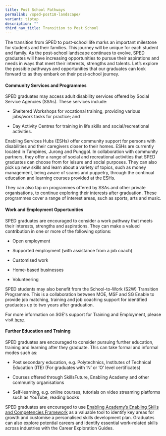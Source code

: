 ```yaml
---
title: Post School Pathways
permalink: /sped-post18-landscape/
variant: tiptap
description: ""
third_nav_title: Transition to Post School
---
```

<p>The transition from SPED to post-school life marks an important milestone
for students and their families. This journey will be unique for each student
and family. As the post-school landscape continues to evolve, SPED graduates
will have increasing opportunities to pursue their aspirations and needs
in ways that meet their interests, strengths and talents. Let’s explore
the possible pathways and opportunities that our graduates can look forward
to as they embark on their post-school journey.&nbsp;&nbsp;</p>
<h4><strong>Community Services and Programmes</strong></h4>
<p>SPED graduates may access adult disability services offered by Social
Service Agencies (SSAs). These services include:</p>
<ul data-tight="true" class="tight">
<li>
<p>Sheltered Workshops for vocational training, providing various jobs/work
tasks for practice; and</p>
</li>
<li>
<p>Day Activity Centres for training in life skills and social/recreational
activities.</p>
</li>
</ul>
<p>Enabling Services Hubs (ESHs) offer community support for persons with
disabilities and their caregivers closer to their homes. ESHs are currently
located in Tampines, Jurong and Punggol. In collaboration with community
partners, they offer a range of social and recreational activities that
SPED graduates can choose from for leisure and social purposes. They can
also pick up new skills and learn about a variety of topics, such as money
management, being aware of scams and puppetry, through the continual education
and learning courses provided at the ESHs.</p>
<p>They can also tap on programmes offered by SSAs and other private organisations,
to continue exploring their interests after graduation. These programmes
cover a range of interest areas, such as sports, arts and music.</p>
<h4><strong>Work and Employment Opportunities</strong></h4>
<p>SPED graduates are encouraged to consider a work pathway that meets their
interests, strengths and aspirations.&nbsp;They can make a valued contribution
in one or more of the following options:</p>
<ul data-tight="true" class="tight">
<li>
<p>Open employment</p>
</li>
<li>
<p>Supported employment (with assistance from a job coach)</p>
</li>
<li>
<p>Customised work</p>
</li>
<li>
<p>Home-based businesses</p>
</li>
<li>
<p>Volunteering</p>
<p></p>
</li>
</ul>
<p>SPED students may also benefit from the School-to-Work (S2W) Transition
Programme. This is a collaboration between MOE, MSF and SG Enable to provide
job matching, training and job coaching support for identified graduates
up to two years after graduation.&nbsp;</p>
<p>For more information on SGE's support for Training and Employment, please
visit <a href="https://www.enablingguide.sg/im-looking-for-disability-support/training-employment" rel="noopener nofollow" target="_blank">here</a><em>.</em>
</p>
<h4><strong>Further Education and Training</strong></h4>
<p>SPED graduates are encouraged to consider pursuing further education,
training and learning after they graduate. This can take formal and informal
modes such as: &nbsp;</p>
<ul data-tight="true" class="tight">
<li>
<p>Post secondary education, e.g. Polytechnics, Institutes of Technical Education
(ITE) (For graduates with ‘N’ or ‘O’ level certificates)</p>
</li>
<li>
<p>Courses offered through SkillsFuture, Enabling Academy and other community
organisations</p>
</li>
<li>
<p>Self-learning, e.g. online courses, tutorials on video streaming platforms
such as YouTube, reading books</p>
</li>
</ul>
<p>SPED graduates are encouraged to use <a href="https://www.sgenable.sg/your-first-stop/training-consultancy/enabling-academy/Enabling-Skills-and-Competencies-Framework" rel="noopener nofollow" target="_blank">Enabling Academy’s Enabling Skills and Competencies Framework</a> as
a valuable tool to identify key areas for growth and customise a personalised
skills development plan. Graduates can also explore potential careers and
identify essential work-related skills across industries with the Career
Exploration Guides.</p>
<p></p>
<p></p>